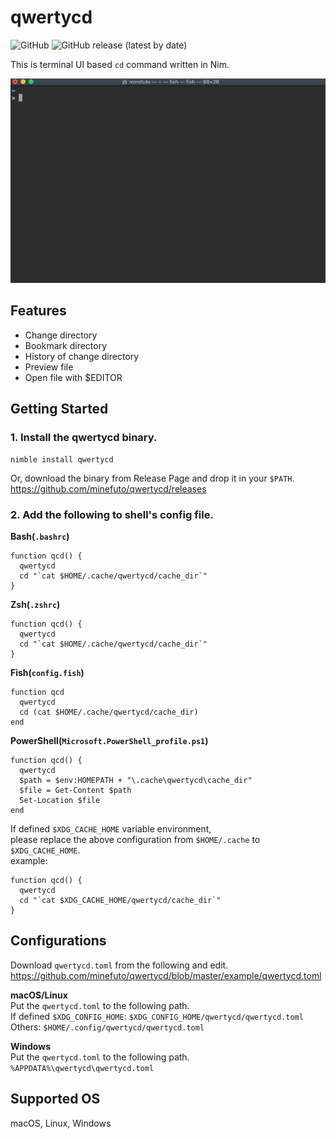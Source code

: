 # qwertycd
![GitHub](https://img.shields.io/github/license/minefuto/qwertycd?style=for-the-badge)
![GitHub release (latest by date)](https://img.shields.io/github/v/release/minefuto/qwertycd?style=for-the-badge)

This is terminal UI based `cd` command written in Nim.

<img src="https://github.com/minefuto/qwertycd/blob/master/gif/qwertycd.gif">

## Features
- Change directory
- Bookmark directory
- History of change directory
- Preview file
- Open file with $EDITOR

## Getting Started

### 1. Install the qwertycd binary.
```
nimble install qwertycd
```

Or, download the binary from Release Page and drop it in your `$PATH`.  
<https://github.com/minefuto/qwertycd/releases>


### 2. Add the following to shell's config file.
**Bash(`.bashrc`)**
```
function qcd() {
  qwertycd
  cd "`cat $HOME/.cache/qwertycd/cache_dir`"
}
```
**Zsh(`.zshrc`)**
```
function qcd() {
  qwertycd
  cd "`cat $HOME/.cache/qwertycd/cache_dir`"
}
```
**Fish(`config.fish`)**
```
function qcd
  qwertycd
  cd (cat $HOME/.cache/qwertycd/cache_dir)
end
```
**PowerShell(`Microsoft.PowerShell_profile.ps1`)**
```
function qcd() {
  qwertycd
  $path = $env:HOMEPATH + "\.cache\qwertycd\cache_dir"
  $file = Get-Content $path
  Set-Location $file
end
```

If defined `$XDG_CACHE_HOME` variable environment,  
please replace the above configuration from `$HOME/.cache` to `$XDG_CACHE_HOME`.  
example:  
```
function qcd() {
  qwertycd
  cd "`cat $XDG_CACHE_HOME/qwertycd/cache_dir`"
}
```
## Configurations
Download `qwertycd.toml` from the following and edit.   
https://github.com/minefuto/qwertycd/blob/master/example/qwertycd.toml

**macOS/Linux**  
Put the `qwertycd.toml` to the following path.  
If defined `$XDG_CONFIG_HOME`: `$XDG_CONFIG_HOME/qwertycd/qwertycd.toml`  
Others: `$HOME/.config/qwertycd/qwertycd.toml`  

**Windows**  
Put the `qwertycd.toml` to the following path.  
`%APPDATA%\qwertycd\qwertycd.toml`

## Supported OS
macOS, Linux, Windows
